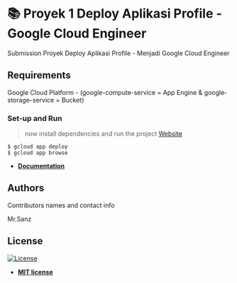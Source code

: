 # 📚 Proyek 1 Deploy Aplikasi Profile - Google Cloud Engineer

Submission Proyek Deploy Aplikasi Profile - Menjadi Google Cloud Engineer

## Requirements

Google Cloud Platform - (google-compute-service = App Engine &  google-storage-service = Bucket)

### Set-up and Run
> now install dependencies and run the project 
> [Website](https://ikhsan-profile.et.r.appspot.com/)

```shell
$ gcloud app deploy
$ gcloud app browse
```
- **[Documentation](https://cloud.google.com/appengine/docs/standard/hosting-a-static-website)**

## Authors

Contributors names and contact info

Mr.Sanz

## License

[![License](http://img.shields.io/:license-mit-blue.svg?style=flat-square)](http://badges.mit-license.org)

- **[MIT license](http://opensource.org/licenses/mit-license.php)**
